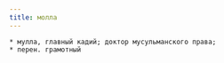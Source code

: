 ```yaml
---
title: молла
---
```


    * мулла, главный кадий; доктор мусульманского права;
    * перен. грамотный
